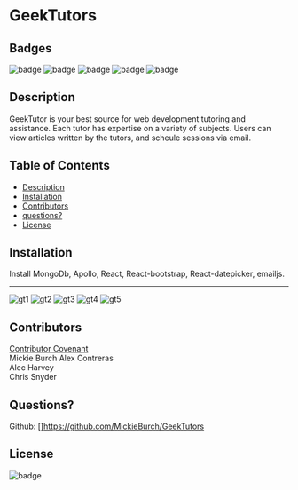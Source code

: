 # GeekTutors
  
  ## Badges
  
  ![badge](https://img.shields.io/badge/Slack-4A154B?style=for-the-badge&logo=slack&logoColor=white)
  ![badge](https://img.shields.io/badge/Stack_Overflow-FE7A16?style=for-the-badge&logo=stack-overflow&logoColor=white)
  ![badge](https://img.shields.io/badge/JavaScript-F7DF1E?style=for-the-badge&logo=javascript&logoColor=black)
  ![badge](https://img.shields.io/badge/MongoDb-43853D?style=for-the-badge&logo=node.js&logoColor=white)
  ![badge](https://img.shields.io/badge/React.js-404D59?style=for-the-badge)
  

  
  ## Description
  GeekTutor is your best source for web development tutoring and assistance. Each tutor has expertise on a variety of subjects. 
  Users can view articles written by the tutors, and scheule sessions via email.

  ## Table of Contents

  - [Description](#description)
  - [Installation](#installation)
  - [Contributors](#contribute)
  - [questions?](#Questions)
  - [License](#license)
  
  ## Installation
  Install MongoDb, Apollo, React, React-bootstrap, React-datepicker, emailjs.
  
_____________________________________________________________________________________________________________________________________
![gt1](https://user-images.githubusercontent.com/95385092/171308347-7bd1b9e3-638c-4e62-a89f-17f6895f95bf.png)
![gt2](https://user-images.githubusercontent.com/95385092/171308353-bdfacf96-5ecb-4c4c-8c92-9c1c91a9258b.png)
![gt3](https://user-images.githubusercontent.com/95385092/171308360-feb00b83-f6c4-4a96-b749-476059a2a3dd.png)
![gt4](https://user-images.githubusercontent.com/95385092/171308367-8a42d03e-030a-4e91-ad22-bafbcc049b7a.png)
![gt5](https://user-images.githubusercontent.com/95385092/171308369-b4517f83-29e6-4438-a9f0-443ae6c3926d.png)



  ## Contributors
  [Contributor Covenant](https://www.contributor-covenant.org/)  
  Mickie Burch
  Alex Contreras  
  Alec Harvey   
  Chris Snyder 

  ## Questions?
  
  Github: []https://github.com/MickieBurch/GeekTutors
  

  ## License
 
  ![badge](https://img.shields.io/badge/license-Github,NPM-yellow)<br />
